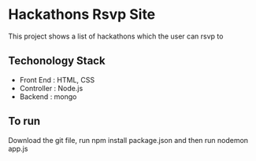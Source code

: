 # Hackathons Rsvp Site
This project shows a list of hackathons which the user can rsvp to

## Techonology Stack
* Front End : HTML, CSS
* Controller : Node.js
* Backend : mongo

## To run
Download the git file, run npm install package.json and then run nodemon app.js

